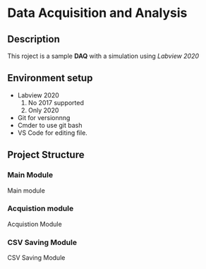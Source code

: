 # Data Acquisition and Analysis

## Description 

This roject is a sample **DAQ** with a simulation using *Labview 2020*

## Environment setup 

- Labview 2020
    1. No 2017 supported
    2. Only 2020
- Git for versionnng
- Cmder to use git bash
- VS Code for editing file.


## Project Structure

### Main Module

Main module

### Acquistion module
Acquistion Module

### CSV Saving Module 

CSV Saving Module